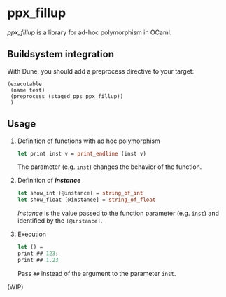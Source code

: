 # ppx_fillup

_ppx_fillup_ is a library for ad-hoc polymorphism in OCaml.

<!-- ## Installation
Prepare _ppx_fillup_ in the project. -->

## Buildsystem integration

With Dune, you should add a preprocess directive to your target:

```dune 
(executable
 (name test)
 (preprocess (staged_pps ppx_fillup))
 )
```

## Usage 

1. Definition of functions with ad hoc polymorphism

    ```ocaml
    let print inst v = print_endline (inst v)
    ```

    The parameter (e.g. `inst`) changes the behavior of the function.

1. Definition of ___instance___

    ```ocaml
    let show_int [@instance] = string_of_int
    let show_float [@instance] = string_of_float
    ```

    _Instance_ is the value passed to the function parameter (e.g. `inst`) and identified by the `[@instance]`.

1. Execution

    ```ocaml
    let () =
    print ## 123;
    print ## 1.23
    ```

    Pass `##` instead of the argument to the parameter `inst`.

(WIP)